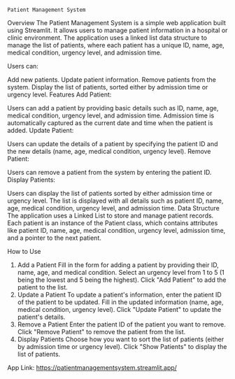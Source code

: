                                                                       Patient Management System
Overview
The Patient Management System is a simple web application built using Streamlit. It allows users to manage patient information in a hospital or clinic environment. 
The application uses a linked list data structure to manage the list of patients, where each patient has a unique ID, name, age, medical condition, urgency level, 
and admission time.

Users can:

Add new patients.
Update patient information.
Remove patients from the system.
Display the list of patients, sorted either by admission time or urgency level.
Features
Add Patient:

Users can add a patient by providing basic details such as ID, name, age, medical condition, urgency level, and admission time.
Admission time is automatically captured as the current date and time when the patient is added.
Update Patient:

Users can update the details of a patient by specifying the patient ID and the new details (name, age, medical condition, urgency level).
Remove Patient:

Users can remove a patient from the system by entering the patient ID.
Display Patients:

Users can display the list of patients sorted by either admission time or urgency level.
The list is displayed with all details such as patient ID, name, age, medical condition, urgency level, and admission time.
Data Structure
The application uses a Linked List to store and manage patient records. Each patient is an instance of the Patient class, 
which contains attributes like patient ID, name, age, medical condition, urgency level, admission time, and a pointer to the next patient.

How to Use
1. Add a Patient
Fill in the form for adding a patient by providing their ID, name, age, and medical condition.
Select an urgency level from 1 to 5 (1 being the lowest and 5 being the highest).
Click "Add Patient" to add the patient to the list.
2. Update a Patient
To update a patient's information, enter the patient ID of the patient to be updated.
Fill in the updated information (name, age, medical condition, urgency level).
Click "Update Patient" to update the patient's details.
3. Remove a Patient
Enter the patient ID of the patient you want to remove.
Click "Remove Patient" to remove the patient from the list.
4. Display Patients
Choose how you want to sort the list of patients (either by admission time or urgency level).
Click "Show Patients" to display the list of patients.

App Link: https://patientmanagementsystem.streamlit.app/
